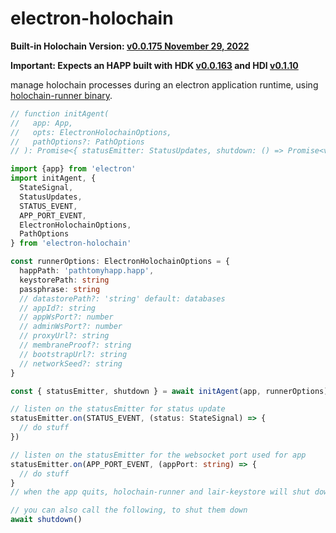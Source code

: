 # electron-holochain

**Built-in Holochain Version: [v0.0.175  November 29, 2022](https://github.com/holochain/holochain/blob/main/CHANGELOG.md#20221130011217)**

**Important: Expects an HAPP built with HDK [v0.0.163](https://docs.rs/hdk/0.0.163/hdk/index.html) and HDI [v0.1.10](https://docs.rs/hdi/0.1.10/hdi/index.html)**

manage holochain processes during an electron application runtime, using [holochain-runner binary](https://github.com/lightningrodlabs/holochain-runner).

```typescript
// function initAgent(
//   app: App,
//   opts: ElectronHolochainOptions,
//   pathOptions?: PathOptions
// ): Promise<{ statusEmitter: StatusUpdates, shutdown: () => Promise<void> }>

import {app} from 'electron'
import initAgent, {
  StateSignal,
  StatusUpdates,
  STATUS_EVENT,
  APP_PORT_EVENT,
  ElectronHolochainOptions,
  PathOptions
} from 'electron-holochain'

const runnerOptions: ElectronHolochainOptions = {
  happPath: 'pathtomyhapp.happ',
  keystorePath: string
  passphrase: string
  // datastorePath?: 'string' default: databases
  // appId?: string
  // appWsPort?: number
  // adminWsPort?: number
  // proxyUrl?: string
  // membraneProof?: string
  // bootstrapUrl?: string
  // networkSeed?: string
}

const { statusEmitter, shutdown } = await initAgent(app, runnerOptions)

// listen on the statusEmitter for status update
statusEmitter.on(STATUS_EVENT, (status: StateSignal) => {
  // do stuff
})

// listen on the statusEmitter for the websocket port used for app
statusEmitter.on(APP_PORT_EVENT, (appPort: string) => {
  // do stuff
}
// when the app quits, holochain-runner and lair-keystore will shut down automatically

// you can also call the following, to shut them down
await shutdown()
```
